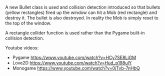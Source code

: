A new Bullet class is used and collision detection introduced so that bullets (yellow rectangles) fired up the window can hit a Mob (red rectangle) and destroy it.
The bullet is also destroyed. In reality the Mob is simply reset to the top of the window.

A rectangle collider function is used rather than the Pygame built-in collision detection.

Youtube videos:
- Pygame    https://www.youtube.com/watch?v=HCy7SE8LiGM
- Love2D    https://www.youtube.com/watch?v=Hud_p198ulY
- Monogame  https://www.youtube.com/watch?v=0jTvb-7nHbQ
